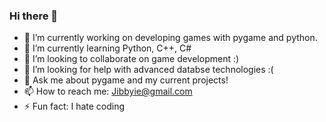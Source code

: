 ### Hi there 👋

- 🔭 I’m currently working on developing games with pygame and python.
- 🌱 I’m currently learning Python, C++, C#
- 👯 I’m looking to collaborate on game development :)
- 🤔 I’m looking for help with advanced databse technologies :(
- 💬 Ask me about pygame and my current projects!
- 📫 How to reach me: Jibbyie@gmail.com
- ⚡ Fun fact: I hate coding

